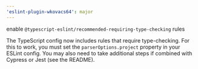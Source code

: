 ```yaml
---
'eslint-plugin-wkovacs64': major
---
```


enable `@typescript-eslint/recommended-requiring-type-checking` rules

The TypeScript config now includes rules that require type-checking. For this to work, you must set the `parserOptions.project` property in your ESLint config. You may also need to take additional steps if combined with Cypress or Jest (see the README).
